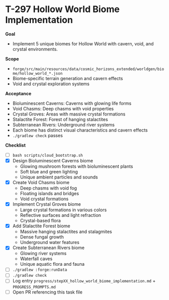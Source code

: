 # T-297 Hollow World Biome Implementation

**Goal**

- Implement 5 unique biomes for Hollow World with cavern, void, and crystal environments.

**Scope**

- `forge/src/main/resources/data/cosmic_horizons_extended/worldgen/biome/hollow_world_*.json`
- Biome-specific terrain generation and cavern effects
- Void and crystal exploration systems

**Acceptance**

- Bioluminescent Caverns: Caverns with glowing life forms
- Void Chasms: Deep chasms with void properties
- Crystal Groves: Areas with massive crystal formations
- Stalactite Forest: Forest of hanging stalactites
- Subterranean Rivers: Underground river systems
- Each biome has distinct visual characteristics and cavern effects
- `./gradlew check` passes

**Checklist**

- [ ] `bash scripts/cloud_bootstrap.sh`
- [x] Design Bioluminescent Caverns biome
  - Glowing mushroom forests with bioluminescent plants
  - Soft blue and green lighting
  - Unique ambient particles and sounds
- [x] Create Void Chasms biome
  - Deep chasms with void fog
  - Floating islands and bridges
  - Void crystal formations
- [x] Implement Crystal Groves biome
  - Large crystal formations in various colors
  - Reflective surfaces and light refraction
  - Crystal-based flora
- [x] Add Stalactite Forest biome
  - Massive hanging stalactites and stalagmites
  - Dense fungal growth
  - Underground water features
- [x] Create Subterranean Rivers biome
  - Glowing river systems
  - Waterfall caves
  - Unique aquatic flora and fauna
- [ ] `./gradlew :forge:runData`
- [ ] `./gradlew check`
- [ ] Log entry `progress/stepXX_hollow_world_biome_implementation.md` + `PROGRESS_PROMPTS.md`
- [ ] Open PR referencing this task file
